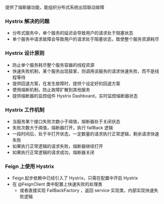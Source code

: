 提供了熔断器功能，能组织分布式系统出现联动故障

### Hystrix 解决的问题
- 分布式服务中，单个服务的延迟会导致用户的请求处于阻塞状态
- 单个服务中请求故障会导致用户的请求处于阻塞状态，致使整个服务资源耗尽

### Hystrix 设计原则
- 防止单个服务耗尽整个服务容器的线程资源
- 快速失败机制，某个服务出现鼓掌，则调用该服务的请求快速失败，而不是线程等待
- 提供回退方案，在发生故障时，提供个设定好的回退方案
- 使用熔断机制，防止故障扩散到其他服务
- 提供熔断器的监控组件 Hystrix Dashboard，实时监控熔断器状态

### Hystrix 工作机制
- 当服务某个接口失败次数小于阈值，熔断器处于关闭状态
- 失败次数大于阈值，熔断器打开，执行 fallBack 逻辑
- 一段时间后，处于半打开状态，一定数量的请求执行正常逻辑，剩余请求快速失败
- 如果执行正常逻辑的请求失败，熔断器继续打开
- 如果执行正常逻辑的请求成功，熔断器关闭

### Feign 上使用 Hystrix
- Feign 起步依赖中已经引入了 Hystrix，只需在配置中开启 Hystrix
- 在 @FeignClient 类中配置上快速失败的处理类
	- 或者直接实现 FallBackFactory ，返回 service 实现类，内部实现快速失败逻辑